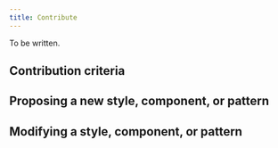 ```yaml
---
title: Contribute
---
```


To be written.

## Contribution criteria

## Proposing a new style, component, or pattern

## Modifying a style, component, or pattern